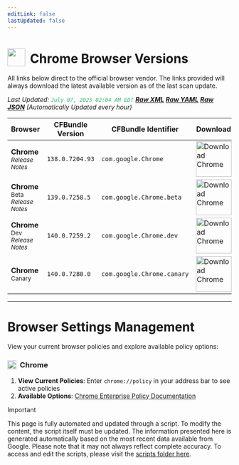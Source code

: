 ```yaml
---
editLink: false
lastUpdated: false
---
```


# <img src="/images/chrome.png" style="height: 40px; display: inline-block; margin-right: 4px; vertical-align: text-bottom;"> Chrome Browser Versions

<span class="extra-small">All links below direct to the official browser vendor. The links provided will always download the latest available version as of the last scan update.</span>

<span class="extra-small">_Last Updated: <code style="color : mediumseagreen">July 07, 2025 02:04 AM EDT</code> [**_Raw XML_**](https://github.com/cocopuff2u/BOFA/blob/main/latest_chrome_files/chrome_latest_versions.xml) [**_Raw YAML_**](https://github.com/cocopuff2u/BOFA/blob/main/latest_chrome_files/chrome_latest_versions.yaml) [**_Raw JSON_**](https://github.com/cocopuff2u/BOFA/blob/main/latest_chrome_files/chrome_latest_versions.json) (Automatically Updated every hour)_</span>

| **Browser** | **CFBundle Version** | **CFBundle Identifier** | **Download** |
|------------|-------------------|---------------------|------------|
| **Chrome** <br><a href="https://chromereleases.googleblog.com/" style="text-decoration: none;"><small>_Release Notes_</small></a> | `138.0.7204.93` | `com.google.Chrome` | <a href="https://dl.google.com/chrome/mac/stable/accept_tos%3Dhttps%253A%252F%252Fwww.google.com%252Fintl%252Fen_ph%252Fchrome%252Fterms%252F%26_and_accept_tos%3Dhttps%253A%252F%252Fpolicies.google.com%252Fterms/googlechrome.pkg"><img src="/images/chrome.png" alt="Download Chrome" width="80"></a> |
| **Chrome** <sup>Beta</sup> <br><a href="https://chromereleases.googleblog.com/search/label/Beta%20updates" style="text-decoration: none;"><small>_Release Notes_</small></a> | `139.0.7258.5` | `com.google.Chrome.beta` | <a href="https://dl.google.com/chrome/mac/beta/accept_tos%3Dhttps%253A%252F%252Fwww.google.com%252Fintl%252Fen_ph%252Fchrome%252Fterms%252F%26_and_accept_tos%3Dhttps%253A%252F%252Fpolicies.google.com%252Fterms/googlechrome.pkg"><img src="/images/chrome_beta.png" alt="Download Chrome" width="80"></a> |
| **Chrome** <sup>Dev</sup> <br><a href="https://chromereleases.googleblog.com/search/label/Dev%20updates" style="text-decoration: none;"><small>_Release Notes_</small></a> | `140.0.7259.2` | `com.google.Chrome.dev` | <a href="https://dl.google.com/chrome/mac/universal/dev/googlechromedev.dmg"><img src="/images/chrome_dev.png" alt="Download Chrome" width="80"></a> |
| **Chrome** <sup>Canary</sup> | `140.0.7280.0` | `com.google.Chrome.canary` | <a href="https://dl.google.com/chrome/mac/universal/canary/googlechromecanary.dmg"><img src="/images/chrome_canary.png" alt="Download Chrome" width="80"></a> |

---

# Browser Settings Management

View your current browser policies and explore available policy options:

### <img src="/images/chrome.png" style="height: 20px; display: inline-block; margin-right: 4px; vertical-align: text-bottom;"> Chrome
1. **View Current Policies**: Enter `chrome://policy` in your address bar to see active policies
2. **Available Options**: [Chrome Enterprise Policy Documentation](https://chromeenterprise.google/policies/)

> [!IMPORTANT]
> This page is fully automated and updated through a script. To modify the content, the script itself must be updated. The information presented here is generated automatically based on the most recent data available from Google. Please note that it may not always reflect complete accuracy. To access and edit the scripts, please visit the [scripts folder here](https://github.com/cocopuff2u/MOFA_WEBSITE/tree/main/update_readme_scripts).

